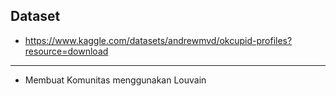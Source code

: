 ## Dataset
- https://www.kaggle.com/datasets/andrewmvd/okcupid-profiles?resource=download
---
- Membuat Komunitas menggunakan Louvain
